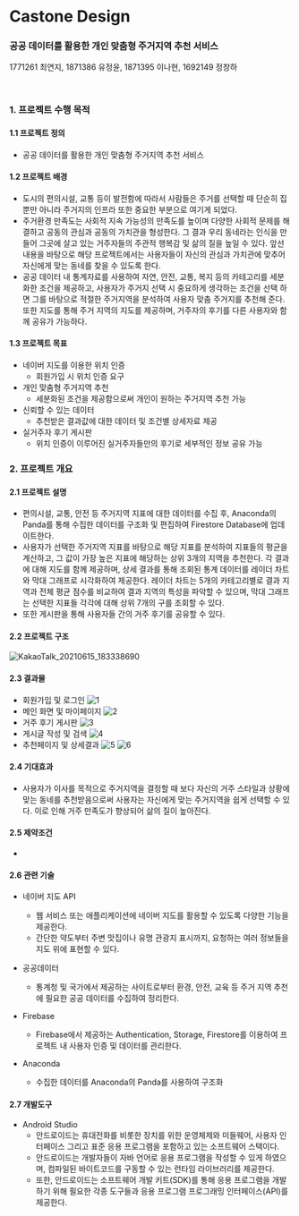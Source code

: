 # Castone Design
### 공공 데이터를 활용한 개인 맞춤형 주거지역 추천 서비스
1771261 최연지, 1871386 유정윤, 1871395 이나현, 1692149 정창하

<br>

### 1. 프로젝트 수행 목적
#### 1.1 프로젝트 정의
* 공공 데이터를 활용한 개인 맞춤형 주거지역 추천 서비스

#### 1.2 프로젝트 배경
* 도시의 편의시설, 교통 등이 발전함에 따라서 사람들은 주거를 선택할 때 단순히 집뿐만 아니라 주거지의 인프라 또한 중요한 부분으로 여기게 되었다.
* 주거환경 만족도는 사회적 지속 가능성의 만족도를 높이며 다양한 사회적 문제를 해결하고 공동의 관심과 공동의 가치관을 형성한다. 그 결과 우리 동네라는 인식을 만들어 그곳에 살고 있는 거주자들의 주관적 행복감 및 삶의 질을 높일 수 있다. 앞선 내용을 바탕으로 해당 프로젝트에서는 사용자들이 자신의 관심과 가치관에 맞추어 자신에게 맞는 동네를 찾을 수 있도록 한다.
*  공공 데이터 내 통계자료를 사용하여 자연, 안전, 교통, 복지 등의 카테고리를 세분화한 조건을 제공하고, 사용자가 주거지 선택 시 중요하게 생각하는 조건을 선택 하면 그를 바탕으로 적절한 주거지역을 분석하여 사용자 맞춤 주거지를 추천해 준다. 또한 지도를 통해 주거 지역의 지도를 제공하며, 거주자의 후기를 다른 사용자와 함께 공유가 가능하다.

#### 1.3 프로젝트 목표
* 네이버 지도를 이용한 위치 인증
  * 회원가입 시 위치 인증 요구
* 개인 맞춤형 주거지역 추천
  * 세분화된 조건을 제공함으로써 개인이 원하는 주거지역 추천 가능
* 신뢰할 수 있는 데이터
  * 추천받은 결과값에 대한 데이터 및 조건별 상세자료 제공
* 실거주자 후기 게시판
  * 위치 인증이 이루어진 실거주자들만의 후기로 세부적인 정보 공유 가능


### 2. 프로젝트 개요
#### 2.1 프로젝트 설명
* 편의시설, 교통, 안전 등 주거지역 지표에 대한 데이터를 수집 후, Anaconda의Panda를 통해 수집한 데이터를 구조화 및 편집하여 Firestore Database에 업데이트한다.
*  사용자가 선택한 주거지역 지표를 바탕으로 해당 지표를 분석하여 지표들의 평균을 계산하고, 그 값이 가장 높은 지표에 해당하는 상위 3개의 지역을 추천한다. 각 결과에 대해 지도를 함께 제공하며, 상세 결과를 통해 조회된 통계 데이터를 레이더 차트와 막대 그래프로 시각화하여 제공한다. 레이더 차트는 5개의 카테고리별로 결과 지역과 전체 평균 점수를 비교하여 결과 지역의 특성을 파악할 수 있으며, 막대 그래프는 선택한 지표들 각각에 대해 상위 7개의 구를 조회할 수 있다.
*   또한 게시판을 통해 사용자들 간의 거주 후기를 공유할 수 있다.

#### 2.2 프로젝트 구조
![KakaoTalk_20210615_183338690](https://user-images.githubusercontent.com/71217094/122054050-4a8e9400-ce22-11eb-929e-72a219683a8f.png)


#### 2.3 결과물
* 회원가입 및 로그인
![1](https://user-images.githubusercontent.com/71217094/122054786-f932d480-ce22-11eb-9b27-4dccce866b46.PNG)
* 메인 화면 및 마이페이지
![2](https://user-images.githubusercontent.com/71217094/122054805-fdf78880-ce22-11eb-9dc7-aad11c427d1d.PNG)
* 거주 후기 게시판
![3](https://user-images.githubusercontent.com/71217094/122054834-0354d300-ce23-11eb-805c-65afe0d0ea87.PNG)
* 게시글 작성 및 검색
![4](https://user-images.githubusercontent.com/71217094/122054847-05b72d00-ce23-11eb-9d7b-b52d9a5c55b9.PNG)
* 추천페이지 및 상세결과
![5](https://user-images.githubusercontent.com/71217094/122054853-06e85a00-ce23-11eb-8af6-595b746de8ac.PNG)
![6](https://user-images.githubusercontent.com/71217094/122054863-08b21d80-ce23-11eb-80b3-87651675f076.PNG)

#### 2.4 기대효과
* 사용자가 이사를 목적으로 주거지역을 결정할 때 보다 자신의 거주 스타일과 상황에 맞는 동네를 추천받음으로써 사용자는 자신에게 맞는 주거지역을 쉽게 선택할 수 있다. 이로 인해 거주 만족도가 향상되어 삶의 질이 높아진다.

#### 2.5 제약조건
* 

#### 2.6 관련 기술
* 네이버 지도 API
  * 웹 서비스 또는 애플리케이션에 네이버 지도를 활용할 수 있도록 다양한 기능을 제공한다.
  * 간단한 약도부터 주변 맛집이나 유명 관광지 표시까지, 요청하는 여러 정보들을 지도 위에 표현할 수 있다.
* 공공데이터
  * 통계청 및 국가에서 제공하는 사이트로부터 환경, 안전, 교육 등 주거 지역 추천에 필요한 공공 데이터를 수집하여 정리한다.

* Firebase
  * Firebase에서 제공하는 Authentication, Storage, Firestore를 이용하여 프로젝트 내 사용자 인증 및 데이터를 관리한다.

* Anaconda
  * 수집한 데이터를 Anaconda의 Panda를 사용하여 구조화

#### 2.7 개발도구
* Android Studio
  * 안드로이드는 휴대전화를 비롯한 장치를 위한 운영체제와 미들웨어, 사용자 인터페이스 그리고 표준 응용 프로그램을 포함하고 있는 소프트웨어 스택이다. 
  * 안드로이드는 개발자들이 자바 언어로 응용 프로그램을 작성할 수 있게 하였으며, 컴파일된 바이트코드를 구동할 수 있는 런타임 라이브러리를 제공한다. 
  * 또한, 안드로이드는 소프트웨어 개발 키트(SDK)를 통해 응용 프로그램을 개발하기 위해 필요한 각종 도구들과 응용 프로그램 프로그래밍 인터페이스(API)를 제공한다.











